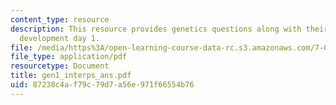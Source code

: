 ```yaml
---
content_type: resource
description: This resource provides genetics questions along with their answers for
  development day 1.
file: /media/https%3A/open-learning-course-data-rc.s3.amazonaws.com/7-02-experimental-biology-communication-spring-2005/87238c4af79c79d7a56e971f66554b76_gen1_interps_ans.pdf
file_type: application/pdf
resourcetype: Document
title: gen1_interps_ans.pdf
uid: 87238c4a-f79c-79d7-a56e-971f66554b76
---
```

